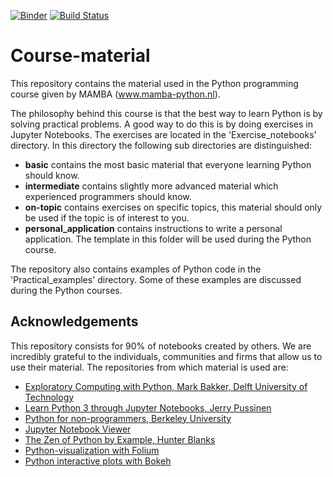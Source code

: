 [![Binder](https://mybinder.org/badge_logo.svg)](https://mybinder.org/v2/gh/MAMBA-python/course-material.git/master)
[![Build Status](https://travis-ci.com/MAMBA-python/course-material.svg?branch=master)](https://travis-ci.com/MAMBA-python/course-material) 

# Course-material
This repository contains the material used in the Python programming course given by MAMBA (www.mamba-python.nl). 

The philosophy behind this course is that the best way to learn Python is by solving practical problems. A good way to do this is by doing exercises in Jupyter Notebooks. The exercises are located in the 'Exercise_notebooks' directory. In this directory the following sub directories are distinguished:
- **basic** contains the most basic material that everyone learning Python should know.
- **intermediate** contains slightly more advanced material which experienced programmers should know. 
- **on-topic** contains exercises on specific topics, this material should only be used if the topic is of interest to you.
- **personal_application** contains instructions to write a personal application. The template in this folder will be used during the Python course.

The repository also contains examples of Python code in the 'Practical_examples' directory. Some of these examples are discussed during the Python courses.

## Acknowledgements
This repository consists for 90% of notebooks created by others. We are incredibly grateful to the individuals, communities and firms that allow us to use their material. The repositories from which material is used are:
- [Exploratory Computing with Python, Mark Bakker, Delft University of Technology](https://mbakker7.github.io/exploratory_computing_with_python)
- [Learn Python 3 through Jupyter Notebooks, Jerry Pussinen](https://github.com/jerry-git/learn-python3)
- [Python for non-programmers, Berkeley University](https://github.com/BIDS/2016-01-14-berkeley)
- [Jupyter Notebook Viewer](https://github.com/jupyter/nbviewer)
- [The Zen of Python by Example, Hunter Blanks](https://github.com/hblanks/zen-of-python-by-example)
- [Python-visualization with Folium](https://github.com/python-visualization/folium)
- [Python interactive plots with Bokeh](https://github.com/bokeh/bokeh-notebooks)
